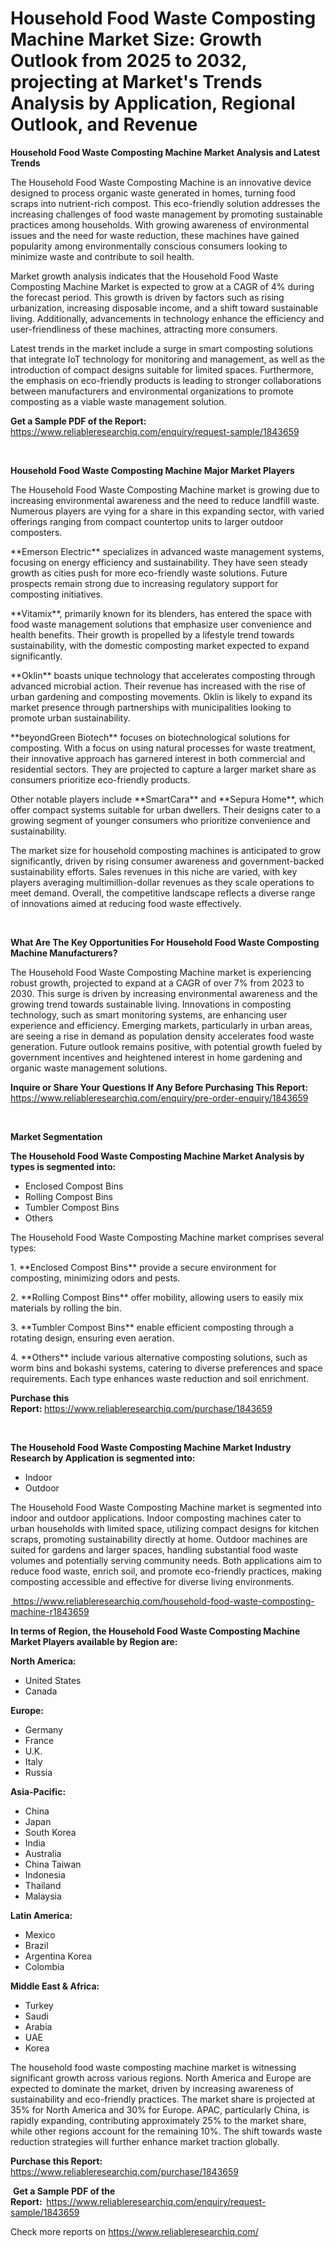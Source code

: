 <p><h1>Household Food Waste Composting Machine Market Size: Growth Outlook from 2025 to 2032, projecting at Market's Trends Analysis by Application, Regional Outlook, and Revenue</h1></p><p><strong>Household Food Waste Composting Machine Market Analysis and Latest Trends</strong></p>
<p><p>The Household Food Waste Composting Machine is an innovative device designed to process organic waste generated in homes, turning food scraps into nutrient-rich compost. This eco-friendly solution addresses the increasing challenges of food waste management by promoting sustainable practices among households. With growing awareness of environmental issues and the need for waste reduction, these machines have gained popularity among environmentally conscious consumers looking to minimize waste and contribute to soil health.</p><p>Market growth analysis indicates that the Household Food Waste Composting Machine Market is expected to grow at a CAGR of 4% during the forecast period. This growth is driven by factors such as rising urbanization, increasing disposable income, and a shift toward sustainable living. Additionally, advancements in technology enhance the efficiency and user-friendliness of these machines, attracting more consumers. </p><p>Latest trends in the market include a surge in smart composting solutions that integrate IoT technology for monitoring and management, as well as the introduction of compact designs suitable for limited spaces. Furthermore, the emphasis on eco-friendly products is leading to stronger collaborations between manufacturers and environmental organizations to promote composting as a viable waste management solution.</p></p>
<p><strong>Get a Sample PDF of the Report:&nbsp;</strong> <a href="https://www.reliableresearchiq.com/enquiry/request-sample/1843659?utm_campaign=3180&utm_medium=2&utm_source=Github&utm_content=ia&utm_term=12042025&utm_id=household-food-waste-composting-machine">https://www.reliableresearchiq.com/enquiry/request-sample/1843659</a></p>
<p>&nbsp;</p>
<p><strong>Household Food Waste Composting Machine Major Market Players</strong></p>
<p><p>The Household Food Waste Composting Machine market is growing due to increasing environmental awareness and the need to reduce landfill waste. Numerous players are vying for a share in this expanding sector, with varied offerings ranging from compact countertop units to larger outdoor composters.</p><p>**Emerson Electric** specializes in advanced waste management systems, focusing on energy efficiency and sustainability. They have seen steady growth as cities push for more eco-friendly waste solutions. Future prospects remain strong due to increasing regulatory support for composting initiatives.</p><p>**Vitamix**, primarily known for its blenders, has entered the space with food waste management solutions that emphasize user convenience and health benefits. Their growth is propelled by a lifestyle trend towards sustainability, with the domestic composting market expected to expand significantly.</p><p>**Oklin** boasts unique technology that accelerates composting through advanced microbial action. Their revenue has increased with the rise of urban gardening and composting movements. Oklin is likely to expand its market presence through partnerships with municipalities looking to promote urban sustainability.</p><p>**beyondGreen Biotech** focuses on biotechnological solutions for composting. With a focus on using natural processes for waste treatment, their innovative approach has garnered interest in both commercial and residential sectors. They are projected to capture a larger market share as consumers prioritize eco-friendly products.</p><p>Other notable players include **SmartCara** and **Sepura Home**, which offer compact systems suitable for urban dwellers. Their designs cater to a growing segment of younger consumers who prioritize convenience and sustainability.</p><p>The market size for household composting machines is anticipated to grow significantly, driven by rising consumer awareness and government-backed sustainability efforts. Sales revenues in this niche are varied, with key players averaging multimillion-dollar revenues as they scale operations to meet demand. Overall, the competitive landscape reflects a diverse range of innovations aimed at reducing food waste effectively.</p></p>
<p>&nbsp;</p>
<p><strong>What Are The Key Opportunities For Household Food Waste Composting Machine Manufacturers?</strong></p>
<p><p>The Household Food Waste Composting Machine market is experiencing robust growth, projected to expand at a CAGR of over 7% from 2023 to 2030. This surge is driven by increasing environmental awareness and the growing trend towards sustainable living. Innovations in composting technology, such as smart monitoring systems, are enhancing user experience and efficiency. Emerging markets, particularly in urban areas, are seeing a rise in demand as population density accelerates food waste generation. Future outlook remains positive, with potential growth fueled by government incentives and heightened interest in home gardening and organic waste management solutions.</p></p>
<p><strong>Inquire or Share Your Questions If Any Before Purchasing This Report:</strong> <a href="https://www.reliableresearchiq.com/enquiry/pre-order-enquiry/1843659?utm_campaign=3180&utm_medium=2&utm_source=Github&utm_content=ia&utm_term=12042025&utm_id=household-food-waste-composting-machine">https://www.reliableresearchiq.com/enquiry/pre-order-enquiry/1843659</a></p>
<p>&nbsp;</p>
<p><strong>Market Segmentation</strong></p>
<p><strong>The Household Food Waste Composting Machine Market Analysis by types is segmented into:</strong></p>
<p><ul><li>Enclosed Compost Bins</li><li>Rolling Compost Bins</li><li>Tumbler Compost Bins</li><li>Others</li></ul></p>
<p><p>The Household Food Waste Composting Machine market comprises several types: </p><p>1. **Enclosed Compost Bins** provide a secure environment for composting, minimizing odors and pests. </p><p>2. **Rolling Compost Bins** offer mobility, allowing users to easily mix materials by rolling the bin. </p><p>3. **Tumbler Compost Bins** enable efficient composting through a rotating design, ensuring even aeration. </p><p>4. **Others** include various alternative composting solutions, such as worm bins and bokashi systems, catering to diverse preferences and space requirements. Each type enhances waste reduction and soil enrichment.</p></p>
<p><strong>Purchase this Report:&nbsp;</strong><a href="https://www.reliableresearchiq.com/purchase/1843659?utm_campaign=3180&utm_medium=2&utm_source=Github&utm_content=ia&utm_term=12042025&utm_id=household-food-waste-composting-machine">https://www.reliableresearchiq.com/purchase/1843659</a></p>
<p>&nbsp;</p>
<p><strong>The Household Food Waste Composting Machine Market Industry Research by Application is segmented into:</strong></p>
<p><ul><li>Indoor</li><li>Outdoor</li></ul></p>
<p><p>The Household Food Waste Composting Machine market is segmented into indoor and outdoor applications. Indoor composting machines cater to urban households with limited space, utilizing compact designs for kitchen scraps, promoting sustainability directly at home. Outdoor machines are suited for gardens and larger spaces, handling substantial food waste volumes and potentially serving community needs. Both applications aim to reduce food waste, enrich soil, and promote eco-friendly practices, making composting accessible and effective for diverse living environments.</p></p>
<p><a href="https://www.reliableresearchiq.com/household-food-waste-composting-machine-r1843659?utm_campaign=3180&utm_medium=2&utm_source=Github&utm_content=ia&utm_term=12042025&utm_id=household-food-waste-composting-machine">&nbsp;https://www.reliableresearchiq.com/household-food-waste-composting-machine-r1843659</a></p>
<p><strong>In terms of Region, the Household Food Waste Composting Machine Market Players available by Region are:</strong></p>
<p>
    <p> <strong> North America: </strong>
        <ul>
            <li>United States</li>
            <li>Canada</li>
        </ul>
        </p> 
    <p> <strong> Europe: </strong>
        <ul>
            <li>Germany</li>
            <li>France</li>
            <li>U.K.</li>
            <li>Italy</li>
            <li>Russia</li>
        </ul>
        </p> 
    <p> <strong> Asia-Pacific: </strong>
        <ul>
            <li>China</li>
            <li>Japan</li>
            <li>South Korea</li>
            <li>India</li>
            <li>Australia</li>
            <li>China Taiwan</li>
            <li>Indonesia</li>
            <li>Thailand</li>
            <li>Malaysia</li>
        </ul>
        </p> 
    <p> <strong> Latin America: </strong>
        <ul>
            <li>Mexico</li>
            <li>Brazil</li>
            <li>Argentina Korea</li>
            <li>Colombia</li>
        </ul>
        </p> 
    <p> <strong> Middle East & Africa: </strong>
        <ul>
            <li>Turkey</li>
            <li>Saudi</li>
            <li>Arabia</li>
            <li>UAE</li>
            <li>Korea</li>
        </ul>
    </p>
    </p>
<p><p>The household food waste composting machine market is witnessing significant growth across various regions. North America and Europe are expected to dominate the market, driven by increasing awareness of sustainability and eco-friendly practices. The market share is projected at 35% for North America and 30% for Europe. APAC, particularly China, is rapidly expanding, contributing approximately 25% to the market share, while other regions account for the remaining 10%. The shift towards waste reduction strategies will further enhance market traction globally.</p></p>
<p><strong>Purchase this Report: </strong><a href="https://www.reliableresearchiq.com/purchase/1843659?utm_campaign=3180&utm_medium=2&utm_source=Github&utm_content=ia&utm_term=12042025&utm_id=household-food-waste-composting-machine">https://www.reliableresearchiq.com/purchase/1843659</a></p>
<p>&nbsp;<strong>Get a Sample PDF of the Report:&nbsp;&nbsp;</strong><a href="https://www.reliableresearchiq.com/enquiry/request-sample/1843659?utm_campaign=3180&utm_medium=2&utm_source=Github&utm_content=ia&utm_term=12042025&utm_id=household-food-waste-composting-machine">https://www.reliableresearchiq.com/enquiry/request-sample/1843659</a></p>
<p><strong></strong></p>
<p>Check more reports on <a href="https://www.reliableresearchiq.com/?utm_campaign=3180&utm_medium=2&utm_source=Github&utm_content=ia&utm_term=12042025&utm_id=household-food-waste-composting-machine">https://www.reliableresearchiq.com/</a></p>